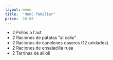 ```yaml
---
layout: menu
title:  "Menú familiar"
price:  39.00
---
```

* 2 Pollos a l'ast
* 2 Raciones de patatas "al caliu"
* 2 Raciones de canelones caseros (12 unidades)
* 2 Raciones de ensaladilla rusa
* 2 Tarrinas de allioli
